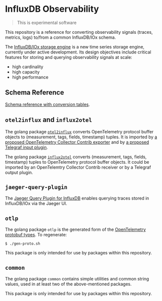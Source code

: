 # InfluxDB Observability

> This is experimental software

This repository is a reference for converting observability signals (traces, metrics, logs) to/from a common InfluxDB/IOx schema.

The [InfluxDB/IOx storage engine](https://github.com/influxdata/influxdb_iox) is a new time series storage engine, currently under active development.
Its design objectives include critical features for storing and querying observability signals at scale:
- high cardinality
- high capacity
- high performance

## Schema Reference

[Schema reference with conversion tables](docs/index.md).

## `otel2influx` and `influx2otel`

The golang package [`otel2influx`](otel2influx/README.md) converts OpenTelemetry protocol buffer objects to (measurement, tags, fields, timestamp) tuples.
It is imported by [a proposed OpenTelemetry Collector Contrib exporter](https://github.com/open-telemetry/opentelemetry-collector-contrib/pull/2952)
and by [a proposed Telegraf input plugin](https://github.com/influxdata/telegraf/pull/9077).

The golang package [`influx2otel`](influx2otel/README.md) converts (measurement, tags, fields, timestamp) tuples to OpenTelemetry protocol buffer objects.
It could be imported by an OpenTelemtry Collector Contrib receiver
or by a Telegraf output plugin.

## `jaeger-query-plugin`

The [Jaeger Query Plugin for InfluxDB](jaeger-query-plugin) enables querying traces stored in InfluxDB/IOx via the Jaeger UI.

## `otlp`

The golang package `otlp` is the generated form of the [OpenTelemetry protobuf types](https://github.com/open-telemetry/opentelemetry-proto).
To regenerate:
```console
$ ./gen-proto.sh
```

This package is only intended for use by packages within this repository.

## `common`

The golang package `common` contains simple utilities and common string values,
used in at least two of the above-mentioned packages.

This package is only intended for use by packages within this repository.
